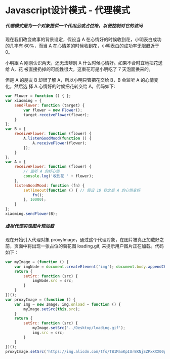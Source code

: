 # Javascript设计模式 - 代理模式

##### 代理模式是为一个对象提供一个代用品或占位符，以便控制对它的访问



现在我们改变故事的背景设定，假设当 A 在心情好的时候收到花，小明表白成功的几率有 60%，而当 A 在心情差的时候收到花，小明表白的成功率无限趋近于 0。

小明跟 A 刚刚认识两天，还无法辨别 A 什么时候心情好。如果不合时宜地把花送给 A，花 被直接扔掉的可能性很大，这束花可是小明吃了 7 天泡面换来的。

但是 A 的朋友 B 却很了解 A，所以小明只管把花交给 B，B 会监听 A 的心情变化，然后选 择 A 心情好的时候把花转交给 A，代码如下:

```js
var Flower = function () { };
var xiaoming = {
    sendFlower: function (target) {
        var flower = new Flower();
        target.receiveFlower(flower);
    }
};
var B = {
    receiveFlower: function (flower) {
        A.listenGoodMood(function () {
            A.receiveFlower(flower);
        });
    }
};
var A = {
    receiveFlower: function (flower) {
        // 监听 A 的好心情
        console.log('收到花 ' + flower);
    },
    listenGoodMood: function (fn) {
        setTimeout(function () { // 假设 10 秒之后 A 的心情变好
            fn();
        }, 10000);
    }
};
xiaoming.sendFlower(B);
```


##### 虚拟代理实现图片预加载

现在开始引入代理对象 proxyImage，通过这个代理对象，在图片被真正加载好之前，页面中将出现一张占位的菊花图 loading.gif, 来提示用户图片正在加载。代码如下：

```js
var myImage = (function () {
    var imgNode = document.createElement('img'); document.body.appendChild(imgNode);
    return {
        setSrc: function (src) {
            imgNode.src = src;
        }
    }
})();
var proxyImage = (function () {
    var img = new Image; img.onload = function () {
        myImage.setSrc(this.src);
    }
    return {
        setSrc: function (src) {
            myImage.setSrc('../Desktop/loading.gif');
            img.src = src;
        }
    }
})();
proxyImage.setSrc('https://img.alicdn.com/tfs/TB1MaoKpIUrBKNjSZPxXXX00pXa-204-80.png');
```